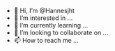 - 👋 Hi, I’m @Hannesjht
- 👀 I’m interested in ...
- 🌱 I’m currently learning ...
- 💞️ I’m looking to collaborate on ...
- 📫 How to reach me ...

<!---
Hannesjht/Hannesjht is a ✨ special ✨ repository because its `README.md` (this file) appears on your GitHub profile.
You can click the Preview link to take a look at your changes.
--->
